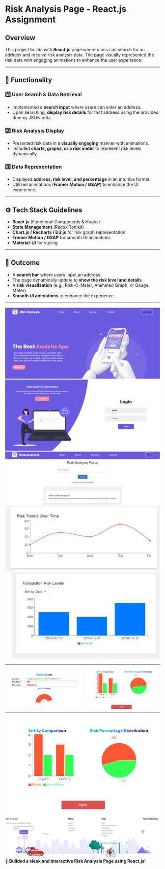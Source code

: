 # Risk Analysis Page - React.js Assignment

## Overview

This project builds with **React.js** page where users can search for an address and receive risk analysis data. The page visually represented the risk data with engaging animations to enhance the user experience.

---

## 📌 Functionality

### 1️⃣ User Search & Data Retrieval

- Implemented a **search input** where users can enter an address.
- Upon searching, **display risk details** for that address using the provided dummy JSON data.

### 2️⃣ Risk Analysis Display

- Presented risk data in a **visually engaging** manner with animations.
- Included **charts, graphs, or a risk meter** to represent risk levels dynamically.

### 3️⃣ Data Representation

- Displayed **address, risk level, and percentage** in an intuitive format.
- Utilized animations (**Framer Motion / GSAP**) to enhance the UI experience.

---

## ⚙️ Tech Stack Guidelines

- **React.js** (Functional Components & Hooks)
- **State Management** (Redux Toolkit)
- **Chart.js / Recharts / D3.js** for risk graph representation
- **Framer Motion / GSAP** for smooth UI animations
- **Material-UI** for styling

---

## 🎯 Outcome

- A **search bar** where users input an address.
- The page dynamically update to **show the risk level and details**.
- A **risk visualization** (e.g., Risk-O-Meter, Animated Graph, or Gauge Meter).
- **Smooth UI animations** to enhance the experience.

---


![Risk Analysis Page](src/assets/images/Landing.png)
![Risk Analysis Page](src/assets/images/auth.png)
![Risk Analysis Page](src/assets/images/Home1.png)
![Risk Analysis Page](src/assets/images/Home2.png)
![Risk Analysis Page](src/assets/images/Home3.png)

<table>
  <tr>
    <td><img src="src/assets/images/Dash2.png" width="400"></td>
    <td><img src="src/assets/images/Dash1.png" width="400"></td>
  </tr>
</table>

![Risk Analysis Page](src/assets/images/Dash1.png)
![Risk Analysis Page](src/assets/images/Footer.png)
🚀 **Builded a sleek and interactive Risk Analysis Page using React.js!**

